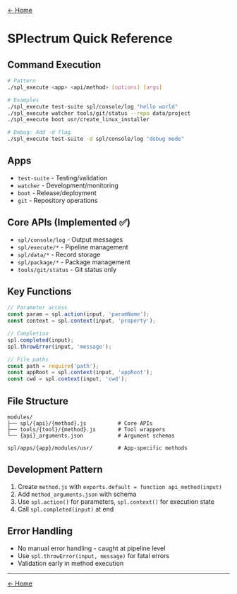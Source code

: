 [← Home](../README.md)

# SPlectrum Quick Reference

## Command Execution
```bash
# Pattern
./spl_execute <app> <api/method> [options] [args]

# Examples
./spl_execute test-suite spl/console/log "hello world"
./spl_execute watcher tools/git/status --repo data/project
./spl_execute boot usr/create_linux_installer

# Debug: Add -d flag
./spl_execute test-suite -d spl/console/log "debug mode"
```

## Apps
- `test-suite` - Testing/validation
- `watcher` - Development/monitoring  
- `boot` - Release/deployment
- `git` - Repository operations

## Core APIs (Implemented ✅)
- `spl/console/log` - Output messages
- `spl/execute/*` - Pipeline management
- `spl/data/*` - Record storage
- `spl/package/*` - Package management
- `tools/git/status` - Git status only

## Key Functions
```javascript
// Parameter access
const param = spl.action(input, 'paramName');
const context = spl.context(input, 'property');

// Completion
spl.completed(input);
spl.throwError(input, 'message');

// File paths
const path = require('path');
const appRoot = spl.context(input, 'appRoot');
const cwd = spl.context(input, 'cwd');
```

## File Structure
```
modules/
├── spl/{api}/{method}.js          # Core APIs
├── tools/{tool}/{method}.js       # Tool wrappers
└── {api}_arguments.json           # Argument schemas

spl/apps/{app}/modules/usr/        # App-specific methods
```

## Development Pattern
1. Create `method.js` with `exports.default = function api_method(input)`
2. Add `method_arguments.json` with schema
3. Use `spl.action()` for parameters, `spl.context()` for execution state
4. Call `spl.completed(input)` at end

## Error Handling
- No manual error handling - caught at pipeline level
- Use `spl.throwError(input, message)` for fatal errors
- Validation early in method execution

---

[← Home](../README.md)